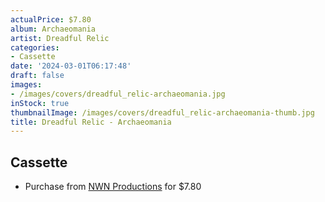 ```yaml
---
actualPrice: $7.80
album: Archaeomania
artist: Dreadful Relic
categories:
- Cassette
date: '2024-03-01T06:17:48'
draft: false
images:
- /images/covers/dreadful_relic-archaeomania.jpg
inStock: true
thumbnailImage: /images/covers/dreadful_relic-archaeomania-thumb.jpg
title: Dreadful Relic - Archaeomania
---
```


## Cassette
* Purchase from [NWN Productions](http://shop.nwnprod.com/index.php?route=product/product&path=73&product_id=47780&sort=pd.name&order=ASC) for $7.80
